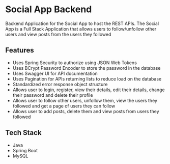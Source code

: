 # Social App Backend
Backend Application for the Social App to host the REST APIs. The Social App is a Full Stack Application that allows users to follow/unfollow other users and view posts from the users they followed

## Features 
* Uses Spring Security to authorize using JSON Web Tokens
* Uses BCrypt Password Encoder to store the password in the database
* Uses Swagger UI for API documentation
* Uses Pagination for APIs returning lists to reduce load on the database
* Standardized error response object structure
* Allows user to login, register, view their details, edit their details, change their password and delete their profile
* Allows user to follow other users, unfollow them, view the users they followed and get a page of users they can follow
* Allows user to add posts, delete them and view posts from users they followed

## Tech Stack
* Java 
* Spring Boot
* MySQL
